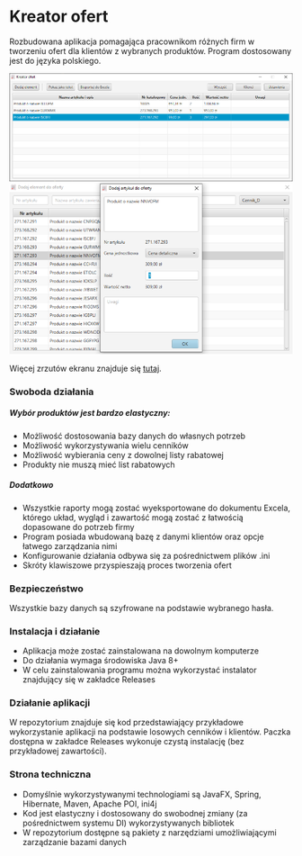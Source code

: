 # Kreator ofert
Rozbudowana aplikacja pomagająca pracownikom różnych firm w tworzeniu ofert dla klientów z wybranych produktów.
Program dostosowany jest do języka polskiego.

![screenA](https://raw.githubusercontent.com/r0jsik/kreator-ofert/master/screenshots/A.png)
![screenB](https://raw.githubusercontent.com/r0jsik/kreator-ofert/master/screenshots/B.png)

Więcej zrzutów ekranu znajduje się [tutaj](https://github.com/r0jsik/kreator-ofert/tree/master/screenshots).

### Swoboda działania
##### Wybór produktów jest bardzo elastyczny:
* Możliwość dostosowania bazy danych do własnych potrzeb
* Możliwość wykorzystywania wielu cenników
* Możliwość wybierania ceny z dowolnej listy rabatowej
* Produkty nie muszą mieć list rabatowych

##### Dodatkowo
* Wszystkie raporty mogą zostać wyeksportowane do dokumentu Excela, którego układ, wygląd i zawartość mogą zostać z łatwością dopasowane do potrzeb firmy
* Program posiada wbudowaną bazę z danymi klientów oraz opcje łatwego zarządzania nimi
* Konfigurowanie działania odbywa się za pośrednictwem plików .ini
* Skróty klawiszowe przyspieszają proces tworzenia ofert

### Bezpieczeństwo
Wszystkie bazy danych są szyfrowane na podstawie wybranego hasła.

### Instalacja i działanie
* Aplikacja może zostać zainstalowana na dowolnym komputerze
* Do działania wymaga środowiska Java 8+
* W celu zainstalowania programu można wykorzystać instalator znajdujący się w zakładce Releases

### Działanie aplikacji
W repozytorium znajduje się kod przedstawiający przykładowe wykorzystanie aplikacji na podstawie losowych cenników i klientów.
Paczka dostępna w zakładce Releases wykonuje czystą instalację (bez przykładowej zawartości).

### Strona techniczna
* Domyślnie wykorzystywanymi technologiami są JavaFX, Spring, Hibernate, Maven, Apache POI, ini4j
* Kod jest elastyczny i dostosowany do swobodnej zmiany (za pośrednictwem systemu DI) wykorzystywanych bibliotek
* W repozytorium dostępne są pakiety z narzędziami umożliwiającymi zarządzanie bazami danych

